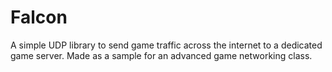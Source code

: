 # Falcon

A simple UDP library to send game traffic across the internet to a dedicated game server. Made as a sample for an advanced game networking class.
